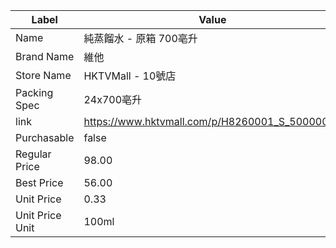 | Label           | Value                                          |
| --------------- | ---------------------------------------------- |
| Name            | 純蒸餾水 - 原箱 700亳升                                |
| Brand Name      | 維他                                             |
| Store Name      | HKTVMall - 10號店                                |
| Packing Spec    | 24x700亳升                                       |
| link            | https://www.hktvmall.com/p/H8260001_S_50000035 |
| Purchasable     | false                                          |
| Regular Price   | 98.00                                          |
| Best Price      | 56.00                                          |
| Unit Price      | 0.33                                           |
| Unit Price Unit | 100ml                                          |
